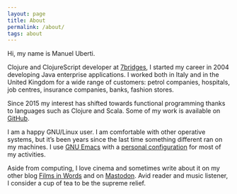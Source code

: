 ```yaml
---
layout: page
title: About
permalink: /about/
tags: about
---
```


Hi, my name is Manuel Uberti.

Clojure and ClojureScript developer at [7bridges](https://7bridges.eu/),
I started my career in 2004 developing Java enterprise applications. I worked
both in Italy and in the United Kingdom for a wide range of customers: petrol
companies, hospitals, job centres, insurance companies, banks, fashion stores.

Since 2015 my interest has shifted towards functional programming thanks to
languages such as Clojure and Scala. Some of my work is available
on [GitHub](https://github.com/manuel-uberti).

I am a happy GNU/Linux user. I am comfortable with other operative systems, but
it’s been years since the last time something different ran on my
machines. I use [GNU Emacs](https://www.gnu.org/software/emacs/) with
a [personal configuration](https://github.com/manuel-uberti/.emacs.d) for most
of my activities.

Aside from computing, I love cinema and sometimes write about it on my other
blog [Films in Words](https://filmsinwords.wordpress.com/) and
on [Mastodon](https://functional.cafe/@manuel_uberti). Avid reader and music
listener, I consider a cup of tea to be the supreme relief.
